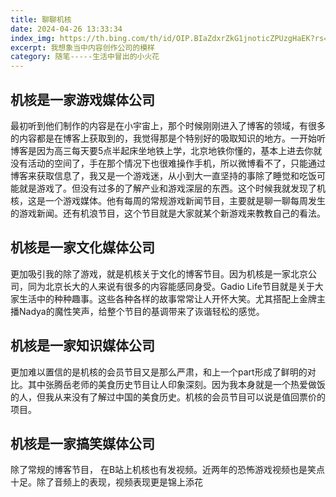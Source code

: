 ```yaml
---
title: 聊聊机核
date: 2024-04-26 13:33:34
index_img: https://th.bing.com/th/id/OIP.BIaZdxrZkG1jnoticZPUzgHaEK?rs=1&pid=ImgDetMain
excerpt: 我想象当中内容创作公司的模样
category: 随笔-----生活中冒出的小火花
---
```


##  机核是一家游戏媒体公司

最初听到他们制作的内容是在小宇宙上，那个时候刚刚进入了博客的领域，有很多的内容都是在博客上获取到的，我觉得那是个特别好的吸取知识的地方。一开始听博客是因为高三每天要5点半起床坐地铁上学，北京地铁你懂的，基本上进去你就没有活动的空间了，手在那个情况下也很难操作手机，所以微博看不了，只能通过博客来获取信息了，我又是一个游戏迷，从小到大一直坚持的事除了睡觉和吃饭可能就是游戏了。但没有过多的了解产业和游戏深层的东西。这个时候我就发现了机核，这是一个游戏媒体。他有每周的常规游戏新闻节目，主要就是聊一聊每周发生的游戏新闻。还有机浪节目，这个节目就是大家就某个新游戏来教教自己的看法。

## 机核是一家文化媒体公司

更加吸引我的除了游戏，就是机核关于文化的博客节目。因为机核是一家北京公司，同为北京长大的人来说有很多的内容能感同身受。Gadio Life节目就是关于大家生活中的种种趣事。这些各种各样的故事常常让人开怀大笑。尤其搭配上金牌主播Nadya的魔性笑声，给整个节目的基调带来了诙谐轻松的感觉。

## 机核是一家知识媒体公司

更加难以置信的是机核的会员节目又是那么严肃，和上一个part形成了鲜明的对比。其中张腾岳老师的美食历史节目让人印象深刻。因为我本身就是一个热爱做饭的人，但我从来没有了解过中国的美食历史。机核的会员节目可以说是值回票价的项目。

## 机核是一家搞笑媒体公司

除了常规的博客节目， 在B站上机核也有发视频。近两年的恐怖游戏视频也是笑点十足。除了音频上的表现，视频表现更是锦上添花

